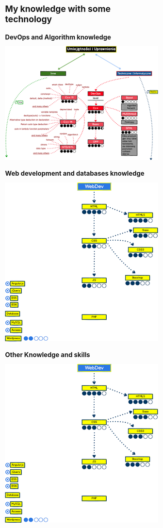 # My knowledge with some technology

## DevOps and Algorithm knowledge
![DevOps](https://github.com/vanowikv13/CV/blob/master/devops.png)

## Web development and databases knowledge
![WebDeb](https://github.com/vanowikv13/CV/blob/master/webdev.png)

## Other Knowledge and skills
![Others](https://github.com/vanowikv13/CV/blob/master/others.png)